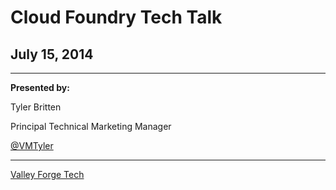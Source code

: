 # Cloud Foundry Tech Talk
## July 15, 2014
---

**Presented by:**

Tyler Britten

Principal Technical Marketing Manager

[@VMTyler](https://twitter.com/vmtyler)

---
[Valley Forge Tech](http://valleyforgetech.com)